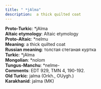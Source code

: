 ```yaml
---
title: " *jAlma"
description:  a thick quilted coat
---
```


<strong>Proto-Turkic</strong>:  *jAlma<br>
<strong>Altaic etymology</strong>:  Altaic etymology<br>
<strong> Proto-Altaic</strong>:  *nelmu<br>
<strong>Meaning</strong>:  a thick quilted coat<br>
<strong>Russian meaning</strong>:  толстая стеганая куртка<br>
<strong>Turkic</strong>:  *jAlma<br>
<strong>Mongolian</strong>:  *nolom<br>
<strong>Tungus-Manchu</strong>:  *nelme-<br>
<strong>Comments</strong>:  EDT 929, TMN 4, 190-192.<br>
<strong>Old Turkic</strong>:  jalma (Orkh., OUygh.)<br>
<strong>Karakhanid</strong>:  jalma (MK)<br>


